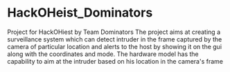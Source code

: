 # HackOHeist_Dominators
 Project for HackOHiest by Team Dominators
The project aims at creating a surveillance system which can detect intruder in the frame captured by the camera of particular location and alerts to the host by showing it on the gui along with the coordinates and mode. The hardware model has the capability to aim at the intruder based on his location in the camera's frame
